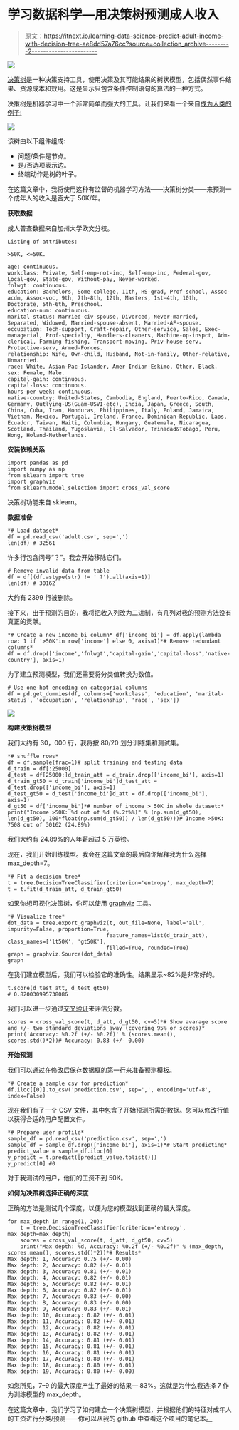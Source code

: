 # 学习数据科学—用决策树预测成人收入

> 原文：<https://itnext.io/learning-data-science-predict-adult-income-with-decision-tree-ae8dd57a76cc?source=collection_archive---------2----------------------->

![](img/a446ed34158bb2ac324d3a6e1ede1016.png)

[决策树](https://en.wikipedia.org/wiki/Decision_tree)是一种决策支持工具，使用决策及其可能结果的树状模型，包括偶然事件结果、资源成本和效用。这是显示只包含条件控制语句的算法的一种方式。

决策树是机器学习中一个非常简单而强大的工具。让我们来看一个来自[成为人类的例子:](https://becominghuman.ai/understanding-decision-trees-43032111380f)

![](img/121f313716b15922c3e17c48f3ab317c.png)

该树由以下组件组成:

*   问题/条件是节点。
*   是/否选项表示边。
*   终端动作是树的叶子。

在这篇文章中，我将使用这种有监督的机器学习方法——决策树分类——来预测一个成年人的收入是否大于 50K/年。

**获取数据**

成人普查数据来自加州大学欧文分校。

```
Listing of attributes: 

>50K, <=50K. 

age: continuous. 
workclass: Private, Self-emp-not-inc, Self-emp-inc, Federal-gov, Local-gov, State-gov, Without-pay, Never-worked. 
fnlwgt: continuous. 
education: Bachelors, Some-college, 11th, HS-grad, Prof-school, Assoc-acdm, Assoc-voc, 9th, 7th-8th, 12th, Masters, 1st-4th, 10th, Doctorate, 5th-6th, Preschool. 
education-num: continuous. 
marital-status: Married-civ-spouse, Divorced, Never-married, Separated, Widowed, Married-spouse-absent, Married-AF-spouse. 
occupation: Tech-support, Craft-repair, Other-service, Sales, Exec-managerial, Prof-specialty, Handlers-cleaners, Machine-op-inspct, Adm-clerical, Farming-fishing, Transport-moving, Priv-house-serv, Protective-serv, Armed-Forces. 
relationship: Wife, Own-child, Husband, Not-in-family, Other-relative, Unmarried. 
race: White, Asian-Pac-Islander, Amer-Indian-Eskimo, Other, Black. 
sex: Female, Male. 
capital-gain: continuous. 
capital-loss: continuous. 
hours-per-week: continuous. 
native-country: United-States, Cambodia, England, Puerto-Rico, Canada, Germany, Outlying-US(Guam-USVI-etc), India, Japan, Greece, South, China, Cuba, Iran, Honduras, Philippines, Italy, Poland, Jamaica, Vietnam, Mexico, Portugal, Ireland, France, Dominican-Republic, Laos, Ecuador, Taiwan, Haiti, Columbia, Hungary, Guatemala, Nicaragua, Scotland, Thailand, Yugoslavia, El-Salvador, Trinadad&Tobago, Peru, Hong, Holand-Netherlands.
```

**安装依赖关系**

```
import pandas as pd
import numpy as np
from sklearn import tree
import graphviz
from sklearn.model_selection import cross_val_score
```

决策树功能来自 sklearn。

**数据准备**

```
*# Load dataset* 
df = pd.read_csv('adult.csv', sep=',')
len(df) # 32561
```

许多行包含问号“？”。我会开始移除它们。

```
# Remove invalid data from table
df = df[(df.astype(str) != ' ?').all(axis=1)]
len(df) # 30162
```

大约有 2399 行被删除。

接下来，出于预测的目的，我将把收入列改为二进制，有几列对我的预测方法没有真正的贡献。

```
*# Create a new income_bi column* df['income_bi'] = df.apply(lambda row: 1 if '>50K'in row['income'] else 0, axis=1)*# Remove redundant columns*
df = df.drop(['income','fnlwgt','capital-gain','capital-loss','native-country'], axis=1)
```

为了建立预测模型，我们还需要将分类值转换为数值。

```
# Use one-hot encoding on categorial columns
df = pd.get_dummies(df, columns=['workclass', 'education', 'marital-status', 'occupation', 'relationship', 'race', 'sex'])
```

![](img/3800087205437aa1f453d0324cf5fbf9.png)

**构建决策树模型**

我们大约有 30，000 行，我将按 80/20 划分训练集和测试集。

```
*# shuffle rows*
df = df.sample(frac=1)# split training and testing data
d_train = df[:25000]
d_test = df[25000:]d_train_att = d_train.drop(['income_bi'], axis=1)
d_train_gt50 = d_train['income_bi']d_test_att = d_test.drop(['income_bi'], axis=1)
d_test_gt50 = d_test['income_bi']d_att = df.drop(['income_bi'], axis=1)
d_gt50 = df['income_bi']*# number of income > 50K in whole dataset:*
print("Income >50K: %d out of %d (%.2f%%)" % (np.sum(d_gt50), len(d_gt50), 100*float(np.sum(d_gt50)) / len(d_gt50)))# Income >50K: 7508 out of 30162 (24.89%)
```

我们大约有 24.89%的人年薪超过 5 万英镑。

现在，我们开始训练模型。我会在这篇文章的最后向你解释我为什么选择 max_depth=7。

```
*# Fit a decision tree*
t = tree.DecisionTreeClassifier(criterion='entropy', max_depth=7)
t = t.fit(d_train_att, d_train_gt50)
```

如果你想可视化决策树，你可以使用 [graphviz](https://graphviz.org/) 工具。

```
*# Visualize tree*
dot_data = tree.export_graphviz(t, out_file=None, label='all', impurity=False, proportion=True, 
                               feature_names=list(d_train_att), class_names=['lt50K', 'gt50K'],
                               filled=True, rounded=True)
graph = graphviz.Source(dot_data)
graph
```

在我们建立模型后，我们可以检验它的准确性。结果显示~82%是非常好的。

```
t.score(d_test_att, d_test_gt50)
# 0.820030995738086
```

我们可以进一步通过[交叉验证](https://scikit-learn.org/stable/modules/generated/sklearn.model_selection.cross_val_score.html)来评估分数。

```
scores = cross_val_score(t, d_att, d_gt50, cv=5)*# Show avarage score and +/- two standard deviations away (covering 95% or scores)*
print('Accuracy: %0.2f (+/- %0.2f)' % (scores.mean(), scores.std()*2))# Accuracy: 0.83 (+/- 0.00)
```

**开始预测**

我们可以通过在修改后保存数据框的第一行来准备预测模板。

```
*# Create a sample csv for prediction*
df.iloc[[0]].to_csv('prediction.csv', sep=',', encoding='utf-8', index=False)
```

现在我们有了一个 CSV 文件，其中包含了开始预测所需的数据。您可以修改行值以获得合适的用户配置文件。

```
*# Prepare user profile*
sample_df = pd.read_csv('prediction.csv', sep=',')
sample_df = sample_df.drop(['income_bi'], axis=1)*# Start predicting* 
predict_value = sample_df.iloc[0]
y_predict = t.predict([predict_value.tolist()])
y_predict[0] #0
```

对于我测试的用户，他们的工资不到 50K。

**如何为决策树选择正确的深度**

正确的方法是测试几个深度，以便为您的模型找到正确的最大深度。

```
for max_depth in range(1, 20):
    t = tree.DecisionTreeClassifier(criterion='entropy', max_depth=max_depth)
    scores = cross_val_score(t, d_att, d_gt50, cv=5)
    print("Max depth: %d, Accuracy: %0.2f (+/- %0.2f)" % (max_depth, scores.mean(), scores.std()*2))*# Results*
Max depth: 1, Accuracy: 0.75 (+/- 0.00)
Max depth: 2, Accuracy: 0.82 (+/- 0.01)
Max depth: 3, Accuracy: 0.81 (+/- 0.01)
Max depth: 4, Accuracy: 0.82 (+/- 0.01)
Max depth: 5, Accuracy: 0.82 (+/- 0.01)
Max depth: 6, Accuracy: 0.82 (+/- 0.01)
Max depth: 7, Accuracy: 0.83 (+/- 0.00)
Max depth: 8, Accuracy: 0.83 (+/- 0.00)
Max depth: 9, Accuracy: 0.83 (+/- 0.01)
Max depth: 10, Accuracy: 0.82 (+/- 0.01)
Max depth: 11, Accuracy: 0.82 (+/- 0.01)
Max depth: 12, Accuracy: 0.82 (+/- 0.01)
Max depth: 13, Accuracy: 0.82 (+/- 0.01)
Max depth: 14, Accuracy: 0.81 (+/- 0.01)
Max depth: 15, Accuracy: 0.81 (+/- 0.01)
Max depth: 16, Accuracy: 0.81 (+/- 0.01)
Max depth: 17, Accuracy: 0.80 (+/- 0.01)
Max depth: 18, Accuracy: 0.80 (+/- 0.01)
Max depth: 19, Accuracy: 0.80 (+/- 0.00)
```

如您所见，7–9 的最大深度产生了最好的结果— 83%。这就是为什么我选择 7 作为训练模型的 max_depth。

在这篇文章中，我们学习了如何建立一个决策树模型，并根据他们的特征对成年人的工资进行分类/预测——你可以从我的 github 中查看这个项目的笔记本[。](https://github.com/dalenguyen/python-for-data-science/blob/master/week-9-final-project/income-prediction/income-prediction.ipynb)